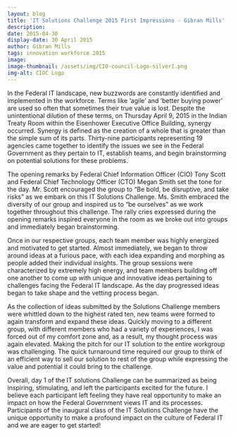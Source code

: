 ```yaml
---
layout: blog
title: 'IT Solutions Challenge 2015 First Impressions - Gibran Mills'
description:
date: 2015-04-30
display-date: 30 April 2015
author: Gibran Mills
tags: innovation workforce 2015
image:
image-thumbnail: /assets/img/CIO-council-Logo-silver1.png
img-alt: CIOC Logo
---
```

In the Federal IT landscape, new buzzwords are constantly identified and implemented in the workforce. Terms like ‘agile’ and ‘better buying power’ are used so often that sometimes their true value is lost. Despite the unintentional dilution of these terms, on Thursday April 9, 2015 in the Indian Treaty Room within the Eisenhower Executive Office Building, synergy occurred. Synergy is defined as the creation of a whole that is greater than the simple sum of its parts. Thirty-nine participants representing 19 agencies came together to identify the issues we see in the Federal Government as they pertain to IT, establish teams, and begin brainstorming on potential solutions for these problems.

The opening remarks by Federal Chief Information Officer (CIO) Tony Scott and Federal Chief Technology Officer (CTO) Megan Smith set the tone for the day. Mr. Scott encouraged the group to “Be bold, be disruptive, and take risks” as we embark on this IT Solutions Challenge. Ms. Smith embraced the diversity of our group and inspired us to “be ourselves” as we work together throughout this challenge. The rally cries expressed during the opening remarks inspired everyone in the room as we broke out into groups and immediately began brainstorming.

Once in our respective groups, each team member was highly energized and motivated to get started. Almost immediately, we began to throw around ideas at a furious pace, with each idea expanding and morphing as people added their individual insights. The group sessions were characterized by extremely high energy, and team members building off one another to come up with unique and innovative ideas pertaining to challenges facing the Federal IT landscape. As the day progressed ideas began to take shape and the vetting process began.

As the collection of ideas submitted by the Solutions Challenge members were whittled down to the highest rated ten, new teams were formed to again transform and expand these ideas. Quickly moving to a different group, with different members who had a variety of experiences, I was forced out of my comfort zone and, as a result, my thought process was again elevated. Making the pitch for our IT solution to the entire workgroup was challenging. The quick turnaround time required our group to think of an efficient way to sell our solution to rest of the group while expressing the value and potential it could bring to the challenge.

Overall, day 1 of the IT solutions Challenge can be summarized as being inspiring, stimulating, and left the participants excited for the future. I believe each participant left feeling they have real opportunity to make an impact on how the Federal Government views IT and its processes. Participants of the inaugural class of the IT Solutions Challenge have the unique opportunity to make a profound impact on the culture of Federal IT and we are eager to get started!
